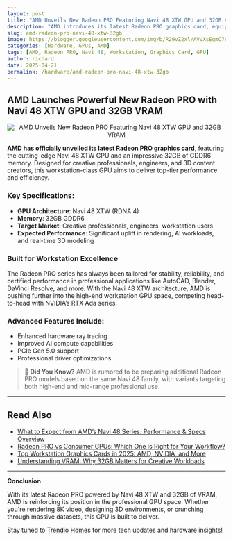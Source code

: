 ```yaml
---
layout: post
title: "AMD Unveils New Radeon PRO Featuring Navi 48 XTW GPU and 32GB VRAM"
description: "AMD introduces its latest Radeon PRO graphics card, equipped with the powerful Navi 48 XTW GPU and 32GB of onboard memory—ideal for creative professionals and workstation users."
slug: amd-radeon-pro-navi-48-xtw-32gb
image: https://blogger.googleusercontent.com/img/b/R29vZ2xl/AVvXsEgmO7seI_BI-jb8dHghu23wjZMkQ1YNc7hKnuuyK7cHioSVqEAmgPlEvuT1qSBQblFCbB9HyMqJY8s-eyne4V_0wqlAiuV-BGThx6sJY_iy2utDs1VynYz5O0lUPScqCqnXxs8d9P3CVliMDT46uUIwVkfwjEPhgs5krqMyl4WsulT6tX-sIBNaTMvR2No/s2500/RADEON-PRO-NAVI-48-HERO.jpg
categories: [Hardware, GPUs, AMD]
tags: [AMD, Radeon PRO, Navi 48, Workstation, Graphics Card, GPU]
author: richard
date: 2025-04-21
permalink: /hardware/amd-radeon-pro-navi-48-xtw-32gb
---
```


## AMD Launches Powerful New Radeon PRO with Navi 48 XTW GPU and 32GB VRAM

<div style="text-align: center;">
  <img src="https://blogger.googleusercontent.com/img/b/R29vZ2xl/AVvXsEgmO7seI_BI-jb8dHghu23wjZMkQ1YNc7hKnuuyK7cHioSVqEAmgPlEvuT1qSBQblFCbB9HyMqJY8s-eyne4V_0wqlAiuV-BGThx6sJY_iy2utDs1VynYz5O0lUPScqCqnXxs8d9P3CVliMDT46uUIwVkfwjEPhgs5krqMyl4WsulT6tX-sIBNaTMvR2No/s2500/RADEON-PRO-NAVI-48-HERO.jpg" alt="AMD Unveils New Radeon PRO Featuring Navi 48 XTW GPU and 32GB VRAM">
</div>

**AMD has officially unveiled its latest Radeon PRO graphics card**, featuring the cutting-edge Navi 48 XTW GPU and an impressive 32GB of GDDR6 memory. Designed for creative professionals, engineers, and 3D content creators, this workstation-class GPU aims to deliver top-tier performance and efficiency.

### Key Specifications:

- **GPU Architecture**: Navi 48 XTW (RDNA 4)
- **Memory**: 32GB GDDR6
- **Target Market**: Creative professionals, engineers, workstation users
- **Expected Performance**: Significant uplift in rendering, AI workloads, and real-time 3D modeling

### Built for Workstation Excellence

The Radeon PRO series has always been tailored for stability, reliability, and certified performance in professional applications like AutoCAD, Blender, DaVinci Resolve, and more. With the Navi 48 XTW architecture, AMD is pushing further into the high-end workstation GPU space, competing head-to-head with NVIDIA’s RTX Ada series.

### Advanced Features Include:

- Enhanced hardware ray tracing
- Improved AI compute capabilities
- PCIe Gen 5.0 support
- Professional driver optimizations

> 📌 **Did You Know?** AMD is rumored to be preparing additional Radeon PRO models based on the same Navi 48 family, with variants targeting both high-end and mid-range professional use.

---

## Read Also

- [What to Expect from AMD’s Navi 48 Series: Performance & Specs Overview](/hardware/amd-navi-48-specs/)
- [Radeon PRO vs Consumer GPUs: Which One is Right for Your Workflow?](/guide/radeon-pro-vs-gaming-gpus/)
- [Top Workstation Graphics Cards in 2025: AMD, NVIDIA, and More](/hardware/top-workstation-gpus-2025/)
- [Understanding VRAM: Why 32GB Matters for Creative Workloads](/guide/understanding-vram-2025/)

---

**Conclusion**

With its latest Radeon PRO powered by Navi 48 XTW and 32GB of VRAM, AMD is reinforcing its position in the professional GPU space. Whether you're rendering 8K video, designing 3D environments, or crunching through massive datasets, this GPU is built to deliver.

Stay tuned to [Trendio Homes](https://www.trendio.homes/) for more tech updates and hardware insights!

